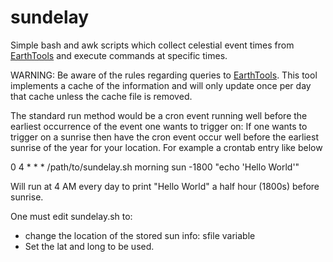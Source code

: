 sundelay
========

Simple bash and awk scripts which collect celestial event times from
[EarthTools](http://www.earthtools.org) and execute commands at specific times.

WARNING: Be aware of the rules regarding queries to
[EarthTools](http://www.earthtools.org/webservices.htm#usage). This tool
implements a cache of the information and will only update once per day that
cache unless the cache file is removed.

The standard run method would be a cron event running well before the earliest
occurrence of the event one wants to trigger on:
If one wants to trigger on a sunrise then have the cron event occur
well before the earliest sunrise of the year for your location. For example a
crontab entry like below

0 4 * * * /path/to/sundelay.sh  morning sun -1800 "echo 'Hello World'"

Will run at 4 AM every day to print "Hello World" a half hour (1800s) before
sunrise.

One must edit sundelay.sh to:
 * change the location of the stored sun info: sfile variable
 * Set the lat and long to be used.

